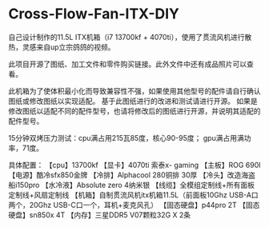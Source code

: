 # Cross-Flow-Fan-ITX-DIY
自己设计制作的11.5L ITX机箱（i7 13700kf + 4070ti），使用了贯流风机进行散热，灵感来自up立宗鸽鸽的视频。

此项目开源了图纸、加工文件和零件购买链接。此外文件中还有成品照片可以查看。

此机箱为了使体积最小化而导致兼容性不强，如果使用其他型号的配件请自行确认图纸或修改图纸以实现适配。
基于此图纸进行的改进和测试请进行开源。
如果是修改图纸以适配不同的配件型号，也请将修改后的图纸进行开源，并说明其适配的配件型号。

15分钟双烤压力测试：cpu满占用215瓦85度，核心90-95度； gpu满占用满功率，71度。

具体配置：
【cpu】13700kf
【显卡】4070ti 索泰x- gaming
【主板】ROG 690I
【电源】酷冷sfx850金牌
【冷排】Alphacool 280铜排 30厚
【冷头】改造海盗船i150pro
【水冷液】Absolute zero 4纳米银
【线缆】全模组定制线+所有面板定制线+风扇定制线
【机箱】自制贯流风机itx机箱11.5L（前面板10Ghz USB-A口两个，20Ghz USB-C口一个，耳机+麦克风孔）
【固态硬盘】p44pro 2T
【固态硬盘】sn850x 4T
【内存】三星DDR5 V07颗粒32G X 2条
